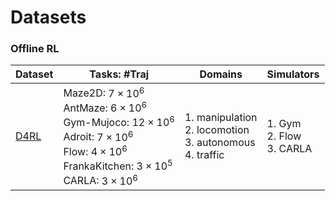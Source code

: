 # Datasets

### Offline RL

| Dataset                                               | Tasks: #Traj                                                 | Domains                                                      | Simulators                              |
| ----------------------------------------------------- | ------------------------------------------------------------ | ------------------------------------------------------------ | --------------------------------------- |
| [D4RL](https://sites.google.com/view/d4rl-anonymous/) | Maze2D: $7\times 10^6$<br />AntMaze: $6\times 10^6$<br />Gym-Mujoco: $12\times 10^6$<br />Adroit: $7\times10^6$<br />Flow: $4\times 10^6$<br />FrankaKitchen: $3\times10^5$<br />CARLA: $3\times 10^6$ | 1.  manipulation<br />2. locomotion<br />3. autonomous<br />4.  traffic | 1. Gym<br />2. Flow<br />3. CARLA<br /> |

